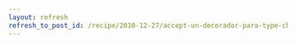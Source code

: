 ```yaml
---
layout: refresh
refresh_to_post_id: /recipe/2010-12-27/accept-un-decorador-para-type-checking-verstil-en-python.html
---
```

